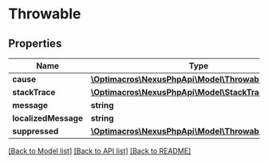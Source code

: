 # Throwable

## Properties
Name | Type | Description | Notes
------------ | ------------- | ------------- | -------------
**cause** | [**\Optimacros\NexusPhpApi\Model\Throwable**](Throwable.md) |  | [optional] 
**stackTrace** | [**\Optimacros\NexusPhpApi\Model\StackTraceElement[]**](StackTraceElement.md) |  | [optional] 
**message** | **string** |  | [optional] 
**localizedMessage** | **string** |  | [optional] 
**suppressed** | [**\Optimacros\NexusPhpApi\Model\Throwable[]**](Throwable.md) |  | [optional] 

[[Back to Model list]](../README.md#documentation-for-models) [[Back to API list]](../README.md#documentation-for-api-endpoints) [[Back to README]](../README.md)


